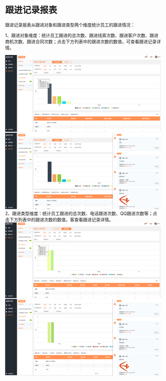 # 跟进记录报表

跟进记录报表从跟进对象和跟进类型两个维度统计员工的跟进情况：

1、跟进对象维度：统计员工跟进的总次数、跟进线索次数、跟进客户次数、跟进商机次数、跟进合同次数；点击下方列表中的跟进次数的数值，可查看跟进记录详情。

![](/assets/lix跟进记录报表.png)![](/assets/lix跟进评论.png)2、跟进类型维度：统计员工跟进的总次数、电话跟进次数、QQ跟进次数等；点击下方列表中的跟进次数的数值，客查看跟进记录详情。![](/assets/lix跟进类型维度.png)![](/assets/lix跟进类型维度2.png)



